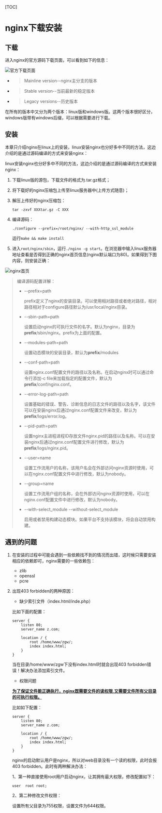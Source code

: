 [TOC]



# nginx下载安装



## 下载

进入nginx的官方源码下载页面，可以看到如下的信息：

![官方下载页面](https://github.com/yancongcong1/study-log/blob/master/nginx/static/images/lesson2-1.png)

- > Mainline version--nginx主分支的版本


- > Stable version--当前最新的稳定版本


- > Legacy versions--历史版本

在所有的版本中又分为两个版本：linux版和windows版。这两个版本很好区分，windows版带有windows后缀，可以根据需要进行下载。



## 安装

本章只介绍nginx在linux上的安装，linux安装nginx也分好多中不同的方法，这边介绍的是通过源码编译的方式来安装nginx：

linux安装nginx也分好多中不同的方法，这边介绍的是通过源码编译的方式来安装nginx：

1. 下载linux版的源包，下载文件的格式为.tar.gz格式；

2. 将下载好的nginx压缩包上传至linux服务器中(上传方式随意)；

3. 解压上传好的nginx压缩包：

   ```
   tar -zxvf XXXtar.gz -C XXX
   ```

4. 编译源码：

   ```
   ./configure --prefix=/root/nginx/ --with-http_ssl_module
   ```

   运行`make && make install`

5. 进入`root/nginx/sbin`，运行`./nginx -g start`。在浏览器中输入linux服务器地址查看是否得到正确的nginx首页信息(nginx默认端口为80)。如果得到下图内容，则安装正确：

![nginx首页](https://github.com/yancongcong1/study-log/blob/master/nginx/static/images/lesson2-2.png)

> 编译源码配置详解：
>
> - --prefix=path
>
>   prefix定义了nginx的安装目录。可以使用相对路径或者绝对路径，相对路径相对于configure路径默认为/usr/local/nginx目录。
>
>
> - --sbin-path=path
>
>   设置启动nginx的可执行文件的名字。默认为nginx，目录为**prefix**/sbin/nginx。prefix为上面的配置。
>
> - --modules-path=path
>
>   设置动态模块的安装目录，默认为**prefix**/modules
>
> - --conf-path=path
>
>   设置nginx.conf配置文件的路径以及名称。在启动nginx时可以通过命令行添加-c file来加载指定的配置文件，默认为**prefix**/conf/nginx.conf。
>
> - --error-log-path=path
>
>   设置基础的错误、警告、诊断信息的日志文件的路径以及名字，该文件可以在安装nginx后通过nginx.conf配置文件来改变，默认为**prefix**/logs/error.log。
>
> - --pid-path=path
>
>   设置nginx主进程进程ID存放文件nginx.pid的路径以及名称。可以在安装nginx后通过nginx.conf配置文件进行修改，默认为**prefix**/logs/nginx.pid。
>
> - --user=name
>
>   设置工作流用户的名称，该用户名会在外部访问nginx资源时使用，可以在nginx.conf配置文件中进行修改，默认为nobody。
>
> - --group=name
>
>   设置工作流用户组的名称，会在外部访问nginx资源时使用，可以在nginx.conf配置文件中进行修改，默认为nobody。
>
> - --with-select_module
>   --without-select_module
>
>   启用或者禁用构建动态模块。如果平台不支持该模块，将会自动禁用构建。



## 遇到的问题

1. 在安装的过程中可能会遇到一些依赖找不到的情况而出错，这时候只需要安装相应的依赖即可，nginx需要的一些依赖包：

   - zlib
   - openssl
   - pcre

2. 出现403 forbidden的两种原因：

   - 缺少索引文件（index.html/inde.php）

   比如下面的配置：

   ```
   server {
       listen 80;
       server_name z.com;

       location / {
           root /home/www/zgw/;
           index index.html;
       }
   }
   ```

   当在目录/home/www/zgw下没有index.html时就会出现403 forbidden错误！解决办法添加索引文件。

   - 权限问题

   **<u>为了保证文件能正确执行，nginx既需要文件的读权限,又需要文件所有父目录的可执行权限。</u>**

   比如如下配置：

   ```
   server {
       listen 80;
       server_name z.com;

       location / {
           root /home/www/zgw/;
           index index.html;
       }
   }
   ```

   nginx的启动默认用户是nginx，所以对web目录没有一个读的权限，此时会报403  forbidden。此时有两种解决办法：

   1、第一种直接使用root用户启动nginx，让其拥有最大权限，修改配置如下：

   ```
   user  root root;
   ```

   2、第二种修改文件权限：

   设置所有父目录为755权限，设置文件为644权限。